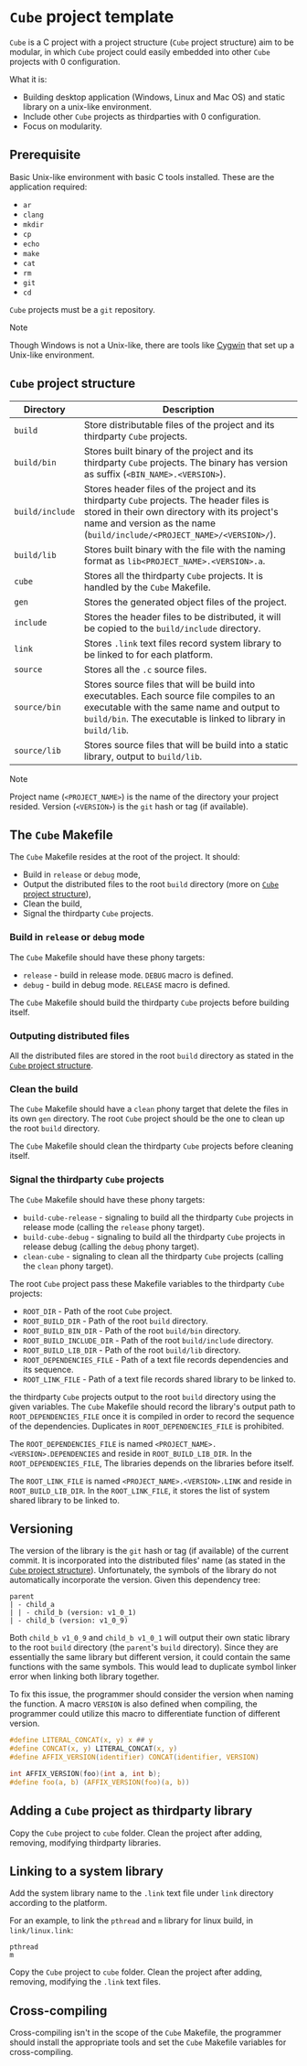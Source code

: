 # `Cube` project template

`Cube` is a C project with a project structure (`Cube` project structure) aim to be modular,
in which `Cube` project could easily embedded into other `Cube` projects with 0 configuration.

What it is:

- Building desktop application (Windows, Linux and Mac OS) and static library on a unix-like environment.
- Include other `Cube` projects as thirdparties with 0 configuration.
- Focus on modularity.

## Prerequisite

Basic Unix-like environment with basic C tools installed.
These are the application required:

- `ar`
- `clang`
- `mkdir`
- `cp`
- `echo`
- `make`
- `cat`
- `rm`
- `git`
- `cd`

`Cube` projects must be a `git` repository.

> [!NOTE]
>
> Though Windows is not a Unix-like, there are tools like [Cygwin](https://www.cygwin.com) that
> set up a Unix-like environment.

## `Cube` project structure

| Directory       | Description                                                                                                                                                                                                           |
| --------------- | --------------------------------------------------------------------------------------------------------------------------------------------------------------------------------------------------------------------- |
| `build`         | Store distributable files of the project and its thirdparty `Cube` projects.                                                                                                                                          |
| `build/bin`     | Stores built binary of the project and its thirdparty `Cube` projects. The binary has version as suffix (`<BIN_NAME>.<VERSION>`).                                                                                     |
| `build/include` | Stores header files of the project and its thirdparty `Cube` projects. The header files is stored in their own directory with its project's name and version as the name (`build/include/<PROJECT_NAME>/<VERSION>/`). |
| `build/lib`     | Stores built binary with the file with the naming format as `lib<PROJECT_NAME>.<VERSION>.a`.                                                                                                                          |
| `cube`          | Stores all the thirdparty `Cube` projects. It is handled by the `Cube` Makefile.                                                                                                                                      |
| `gen`           | Stores the generated object files of the project.                                                                                                                                                                     |
| `include`       | Stores the header files to be distributed, it will be copied to the `build/include` directory.                                                                                                                        |
| `link`          | Stores `.link` text files record system library to be linked to for each platform.                                                                                                                                    |
| `source`        | Stores all the `.c` source files.                                                                                                                                                                                     |
| `source/bin`    | Stores source files that will be build into executables. Each source file compiles to an executable with the same name and output to `build/bin`. The executable is linked to library in `build/lib`.                 |
| `source/lib`    | Stores source files that will be build into a static library, output to `build/lib`.                                                                                                                                  |

> [!NOTE]
>
> Project name (`<PROJECT_NAME>`) is the name of the directory your project resided.
> Version (`<VERSION>`) is the `git` hash or tag (if available).

## The `Cube` Makefile

The `Cube` Makefile resides at the root of the project.
It should:

- Build in `release` or `debug` mode,
- Output the distributed files to the root `build` directory (more on [`Cube` project structure](#cube-project-structure)),
- Clean the build,
- Signal the thirdparty `Cube` projects.

### Build in `release` or `debug` mode

The `Cube` Makefile should have these phony targets:

- `release` - build in release mode. `DEBUG` macro is defined.
- `debug` - build in debug mode. `RELEASE` macro is defined.

The `Cube` Makefile should build the thirdparty `Cube` projects before building itself.

### Outputing distributed files

All the distributed files are stored in the root `build` directory as stated in the [`Cube` project structure](#cube-project-structure).

### Clean the build

The `Cube` Makefile should have a `clean` phony target that delete the files in its own `gen` directory.
The root `Cube` project should be the one to clean up the root `build` directory.

The `Cube` Makefile should clean the thirdparty `Cube` projects before cleaning itself.

### Signal the thirdparty `Cube` projects

The `Cube` Makefile should have these phony targets:

- `build-cube-release` - signaling to build all the thirdparty `Cube` projects in release mode (calling the `release` phony target).
- `build-cube-debug` - signaling to build all the thirdparty `Cube` projects in release debug (calling the `debug` phony target).
- `clean-cube` - signaling to clean all the thirdparty `Cube` projects (calling the `clean` phony target).

The root `Cube` project pass these Makefile variables to the thirdparty `Cube` projects:

- `ROOT_DIR` - Path of the root `Cube` project.
- `ROOT_BUILD_DIR` - Path of the root `build` directory.
- `ROOT_BUILD_BIN_DIR` - Path of the root `build/bin` directory.
- `ROOT_BUILD_INCLUDE_DIR` - Path of the root `build/include` directory.
- `ROOT_BUILD_LIB_DIR` - Path of the root `build/lib` directory.
- `ROOT_DEPENDENCIES_FILE` - Path of a text file records dependencies and its sequence.
- `ROOT_LINK_FILE` - Path of a text file records shared library to be linked to.

the thirdparty `Cube` projects output to the root `build` directory using the given variables.
The `Cube` Makefile should record the library's output path to `ROOT_DEPENDENCIES_FILE` once it is compiled in order to record the sequence of the dependencies.
Duplicates in `ROOT_DEPENDENCIES_FILE` is prohibited.

The `ROOT_DEPENDENCIES_FILE` is named `<PROJECT_NAME>.<VERSION>.DEPENDENCIES` and reside in `ROOT_BUILD_LIB_DIR`.
In the `ROOT_DEPENDENCIES_FILE`, The libraries depends on the libraries before itself.

The `ROOT_LINK_FILE` is named `<PROJECT_NAME>.<VERSION>.LINK` and reside in `ROOT_BUILD_LIB_DIR`.
In the `ROOT_LINK_FILE`, it stores the list of system shared library to be linked to.

## Versioning

The version of the library is the `git` hash or tag (if available) of the current commit.
It is incorporated into the distributed files' name (as stated in the [`Cube` project structure](#cube-project-structure)).
Unfortunately, the symbols of the library do not automatically incorporate the version.
Given this dependency tree:

```
parent
| - child_a
| | - child_b (version: v1_0_1)
| - child_b (version: v1_0_9)
```

Both `child_b v1_0_9` and `child_b v1_0_1` will output their own static library to the root `build` directory (the `parent`'s `build` directory).
Since they are essentially the same library but different version, it could contain the same functions with the same symbols.
This would lead to duplicate symbol linker error when linking both library together.

To fix this issue, the programmer should consider the version when naming the function.
A macro `VERSION` is also defined when compiling, the programmer could utilize this macro to differentiate function of different version.

```c
#define LITERAL_CONCAT(x, y) x ## y
#define CONCAT(x, y) LITERAL_CONCAT(x, y)
#define AFFIX_VERSION(identifier) CONCAT(identifier, VERSION)

int AFFIX_VERSION(foo)(int a, int b);
#define foo(a, b) (AFFIX_VERSION(foo)(a, b))

```

## Adding a `Cube` project as thirdparty library

Copy the `Cube` project to `cube` folder. Clean the project after adding, removing, modifying thirdparty libraries.

## Linking to a system library

Add the system library name to the `.link` text file under `link` directory according to the platform.

For an example, to link the `pthread` and `m` library for linux build, in `link/linux.link`:

```
pthread
m
```

Copy the `Cube` project to `cube` folder. Clean the project after adding, removing, modifying the `.link` text files.

## Cross-compiling

Cross-compiling isn't in the scope of the `Cube` Makefile, the programmer should install the appropriate tools and set the `Cube` Makefile variables for cross-compiling.
